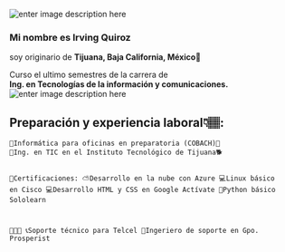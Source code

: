<p><img src="https://i.gifer.com/origin/bd/bdb5f1d6e74ef29733053fd1ff52f2e2_w200.gif" alt="enter image description here"></p>
<h3 id="mi-nombre-es-irving-quiroz">Mi nombre es <strong>Irving Quiroz</strong></h3>
<p>soy originario de <strong>Tijuana, Baja California, México</strong>🌮</p>
<p>Curso el ultimo semestres de la carrera de<br>
<strong>Ing. en Tecnologías de la información y comunicaciones.</strong><br>
<img src="https://thumbs.gfycat.com/IndelibleFlawedAfricangroundhornbill-size_restricted.gif" alt="enter image description here"></p>
<h2 id="preparación-y-experiencia-laboral👇🏽">Preparación y experiencia laboral👇🏽:</h2>
<pre><code>🏫Informática para oficinas en preparatoria (COBACH)🐯
🏫Ing. en TIC en el Instituto Tecnológico de Tijuana🐕

📃Certificaciones:
⛅Desarrollo en la nube con Azure
💻Linux básico en Cisco
💻Desarrollo HTML y CSS en Google Actívate
🐍Python básico Sololearn

👷👇🏽
📞Soporte técnico para Telcel
🔧Ingeriero de soporte en Gpo. Prosperist
</code></pre>

